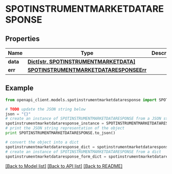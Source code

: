 # SPOTINSTRUMENTMARKETDATARESPONSE


## Properties
Name | Type | Description | Notes
------------ | ------------- | ------------- | -------------
**data** | [**Dict[str, SPOTINSTRUMENTMARKETDATA]**](SPOTINSTRUMENTMARKETDATA.md) |  | [optional] 
**err** | [**SPOTINSTRUMENTMARKETDATARESPONSEErr**](SPOTINSTRUMENTMARKETDATARESPONSEErr.md) |  | [optional] 

## Example

```python
from openapi_client.models.spotinstrumentmarketdataresponse import SPOTINSTRUMENTMARKETDATARESPONSE

# TODO update the JSON string below
json = "{}"
# create an instance of SPOTINSTRUMENTMARKETDATARESPONSE from a JSON string
spotinstrumentmarketdataresponse_instance = SPOTINSTRUMENTMARKETDATARESPONSE.from_json(json)
# print the JSON string representation of the object
print SPOTINSTRUMENTMARKETDATARESPONSE.to_json()

# convert the object into a dict
spotinstrumentmarketdataresponse_dict = spotinstrumentmarketdataresponse_instance.to_dict()
# create an instance of SPOTINSTRUMENTMARKETDATARESPONSE from a dict
spotinstrumentmarketdataresponse_form_dict = spotinstrumentmarketdataresponse.from_dict(spotinstrumentmarketdataresponse_dict)
```
[[Back to Model list]](../README.md#documentation-for-models) [[Back to API list]](../README.md#documentation-for-api-endpoints) [[Back to README]](../README.md)


